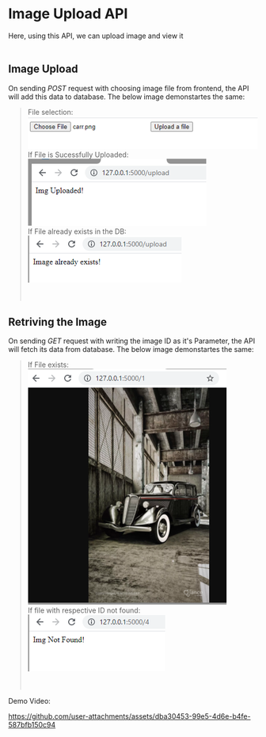 # Image Upload API

Here, using this API, we can upload image and view it <br>
<br>

## Image Upload

On sending *POST* request with choosing image file from frontend, the API will add this data to database. The below image demonstartes the same: <br>
> File selection:<br>
!["img"](./demoImages/API_imgUpload_fileSelected.PNG) <br>
> If File is Sucessfully Uploaded:<br>
!["img"](./demoImages/API_imgUpload_fileUploaded.PNG) <br>
> If File already exists in the DB:<br>
!["img"](./demoImages/API_imgUpload_fileAlreadyExists.PNG) <br>
<br><br>

## Retriving the Image

On sending *GET* request with writing the image ID as it's Parameter, the API will fetch its data from database. The below image demonstartes the same: <br>
> If File exists:<br>
!["img"](./demoImages/API_imgUpload_fileRetrived.PNG) <br>
> If file with respective ID not found:<br>
!["img"](./demoImages/API_imgUpload_fileNotFound.PNG) <br>
<br><br>

Demo Video:

https://github.com/user-attachments/assets/dba30453-99e5-4d6e-b4fe-587bfb150c94
